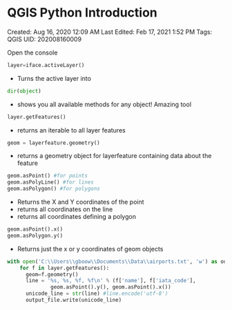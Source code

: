 # QGIS Python Introduction

Created: Aug 16, 2020 12:09 AM
Last Edited: Feb 17, 2021 1:52 PM
Tags: QGIS
UID: 202008160009

Open the console

```python
layer=iface.activeLayer()
```

- Turns the active layer into

```python
dir(object)
```

- shows you all available methods for any object! Amazing tool

```python
layer.getFeatures()
```

- returns an iterable to all layer features

```python
geom = layerfeature.geometry()
```

- returns a geometry object for layerfeature containing data about the feature

```python
geom.asPoint() #for points
geom.asPolyLine() #for lines
geom.asPolygon() #for polygons
```

- Returns the X and Y coordinates of the point
- returns all coordinates on the line
- returns all coordinates defining a polygon

```python
geom.asPoint().x()
geom.asPolygon.y()
```

- Returns just the x or y coordinates of geom objects

```python
with open('C:\\Users\\gboow\\Documents\\Data\\airports.txt', 'w') as output_file:
	for f in layer.getFeatures():
	  geom=f.geometry()
	  line = '%s, %s, %f, %f\n' % (f['name'], f['iata_code'],
	          geom.asPoint().y(), geom.asPoint().x())
	  unicode_line = str(line) #line.encode('utf-8')
	  output_file.write(unicode_line)
```